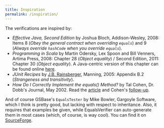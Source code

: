 ```yaml
---
title: Inspiration
permalink: /inspiration/
---
```

The verifications are inspired by:

* _Effective Java, Second Edition_ by Joshua Bloch, Addison-Wesley, 2008: Items 8 (_Obey the general contract when overriding `equals`_) and 9 (_Always override `hashCode` when you override `equals`_).
* _Programming in Scala_ by Martin Odersky, Lex Spoon and Bill Venners, Artima Press, 2008: Chapter 28 (_Object equality_) / Second Edition, 2011: Chapter 30 (_Object equality_). A Java-centric version of this chapter can be found online [here](http://www.artima.com/lejava/articles/equality.html).
* _JUnit Recipes_ by [J.B. Rainsberger](https://twitter.com/jbrains/status/661556171166392320), Manning, 2005: Appendix B.2 (_Strangeness and transitivity_).
* _How Do I Correctly Implement the equals() Method?_ by Tal Cohen, Dr. Dobb's Journal, May 2002. Read the [article](http://www.ddj.com/java/184405053) and Cohen's [follow-up](http://tal.forum2.org/equals).

And of course GSBase's `EqualsTester` by Mike Bowler, Gargoyle Software, which I think is pretty good, but lacking with respect to inheritance. Also, it requires that examples be given, while EqualsVerifier can auto-generate them in most cases (which, of course, is way cool). You can find it on [SourceForge](http://gsbase.sourceforge.net/index.html).


